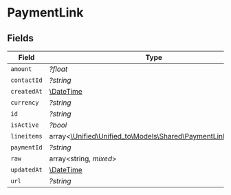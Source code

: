 # PaymentLink


## Fields

| Field                                                                                                      | Type                                                                                                       | Required                                                                                                   | Description                                                                                                |
| ---------------------------------------------------------------------------------------------------------- | ---------------------------------------------------------------------------------------------------------- | ---------------------------------------------------------------------------------------------------------- | ---------------------------------------------------------------------------------------------------------- |
| `amount`                                                                                                   | *?float*                                                                                                   | :heavy_minus_sign:                                                                                         | N/A                                                                                                        |
| `contactId`                                                                                                | *?string*                                                                                                  | :heavy_minus_sign:                                                                                         | N/A                                                                                                        |
| `createdAt`                                                                                                | [\DateTime](https://www.php.net/manual/en/class.datetime.php)                                              | :heavy_minus_sign:                                                                                         | N/A                                                                                                        |
| `currency`                                                                                                 | *?string*                                                                                                  | :heavy_minus_sign:                                                                                         | N/A                                                                                                        |
| `id`                                                                                                       | *?string*                                                                                                  | :heavy_minus_sign:                                                                                         | N/A                                                                                                        |
| `isActive`                                                                                                 | *?bool*                                                                                                    | :heavy_minus_sign:                                                                                         | N/A                                                                                                        |
| `lineitems`                                                                                                | array<[\Unified\Unified_to\Models\Shared\PaymentLinkLineitem](../../Models/Shared/PaymentLinkLineitem.md)> | :heavy_minus_sign:                                                                                         | N/A                                                                                                        |
| `paymentId`                                                                                                | *?string*                                                                                                  | :heavy_minus_sign:                                                                                         | N/A                                                                                                        |
| `raw`                                                                                                      | array<string, *mixed*>                                                                                     | :heavy_minus_sign:                                                                                         | N/A                                                                                                        |
| `updatedAt`                                                                                                | [\DateTime](https://www.php.net/manual/en/class.datetime.php)                                              | :heavy_minus_sign:                                                                                         | N/A                                                                                                        |
| `url`                                                                                                      | *?string*                                                                                                  | :heavy_minus_sign:                                                                                         | N/A                                                                                                        |